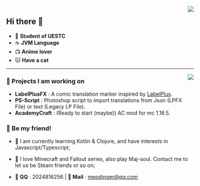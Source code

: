 <img align="right" src="https://github-readme-stats.vercel.app/api?username=Meodinger&show_icons=true&count_private=false&hide_title=true&include_all_commits=true&theme=buefy">

## Hi there 👋

- :book: **Student of UESTC**
- :coffee: **JVM Language**
- :tv: **Anime lover**
- :cat: **Have a cat**

---

<img align="right" src="https://github-readme-stats.vercel.app/api/top-langs/?username=Meodinger&layout=compact"/>

### :wrench: Projects I am working on

 - **LabelPlusFX** : A comic translation marker inspired by [LabelPlus](https://noodlefighter.com/label_plus/).
 - **PS-Script** : Photoshop script to import translations from Json (LPFX File) or text (Legacy LP File).
 - **AcademyCraft** : (Ready to start (maybe)) AC mod for mc 1.16.5.

 ### :tada: Be my friend!

 - :seedling: I am currently learning Kotlin & Clojure, and have interests in Javascript/Typescript;
 - :game_die: I love Minecraft and Fallout series, also play Maj-soul. Contact me to let us be Steam friends or so on;


 - **:penguin: QQ** : 2024816256 | **:e-mail: Mail** : meodinger@qq.com
